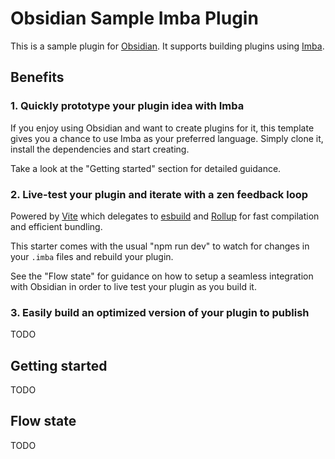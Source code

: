 # Obsidian Sample Imba Plugin

This is a sample plugin for [Obsidian](https://obsidian.md).
It supports building plugins using [Imba](https://imba.io).

## Benefits

### 1. Quickly prototype your plugin idea with Imba
If you enjoy using Obsidian and want to create plugins for it, this template gives you a chance to use Imba as your preferred language. Simply clone it, install the dependencies and start creating. 

Take a look at the "Getting started" section for detailed guidance.

### 2. Live-test your plugin and iterate with a zen feedback loop
Powered by [Vite](https://vitejs.dev/) which delegates to [esbuild](https://esbuild.github.io/) and [Rollup](https://rollupjs.org/) for fast compilation and efficient bundling.

This starter comes with the usual "npm run dev" to watch for changes in your `.imba` files and rebuild your plugin.

See the "Flow state" for guidance on how to setup a seamless integration with Obsidian in order to live test your plugin as you build it.

### 3. Easily build an optimized version of your plugin to publish 
TODO

## Getting started
TODO

## Flow state
TODO
